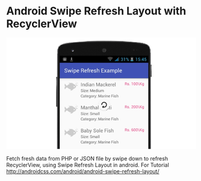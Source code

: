 # Android Swipe Refresh Layout with RecyclerView

![screenshot](screenshot/android-swipe-refresh-layout-recyclerview-json-php.jpg)

Fetch fresh data from PHP or JSON file by swipe down to refresh RecyclerView, using Swipe Refresh Layout in android. For Tutorial  http://androidcss.com/android/android-swipe-refresh-layout/
